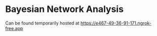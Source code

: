 # Bayesian Network Analysis

Can be found temporarily hosted at https://e467-49-36-91-171.ngrok-free.app